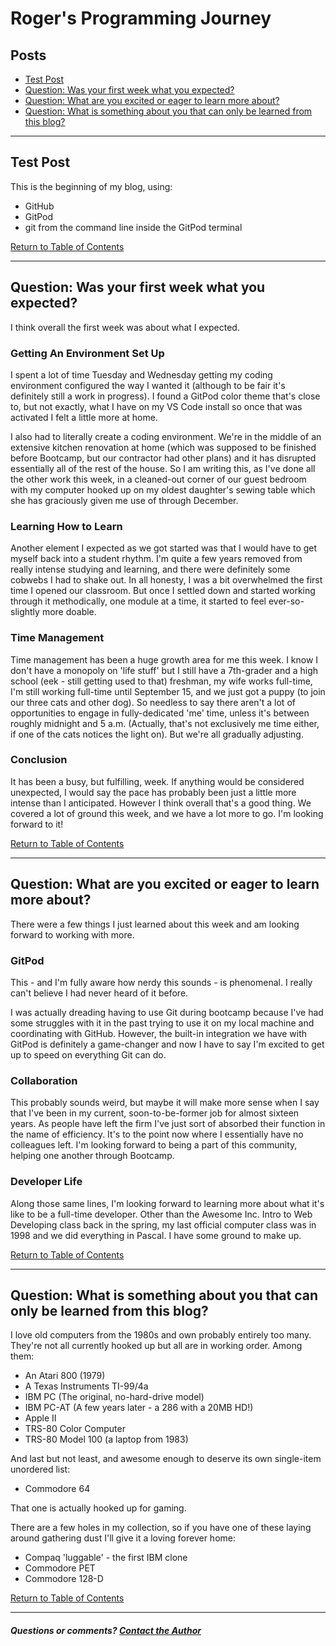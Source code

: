 # Roger's Programming Journey

## Posts

- [Test Post](#test-post)
- [Question: Was your first week what you expected?](#question-was-your-first-week-what-you-expected)
- [Question: What are you excited or eager to learn more about?](#question-what-are-you-excited-or-eager-to-learn-more-about)
- [Question: What is something about you that can only be learned from this blog?](#question-what-is-something-about-you-that-can-only-be-learned-from-this-blog)
---
## Test Post

This is the beginning of my blog, using:

- GitHub
- GitPod
- git from the command line inside the GitPod terminal

[Return to Table of Contents](#posts)

---
## Question: Was your first week what you expected?

I think overall the first week was about what I expected.

### Getting An Environment Set Up

I spent a lot of time Tuesday and Wednesday getting my coding environment configured the way I wanted it (although to be fair it's definitely still a work in progress). I found a GitPod color theme that's close to, but not exactly, what I have on my VS Code install so once that was activated I felt a little more at home.

I also had to literally create a coding environment. We're in the middle of an extensive kitchen renovation at home (which was supposed to be finished before Bootcamp, but our contractor had other plans) and it has disrupted essentially all of the rest of the house. So I am writing this, as I've done all the other work this week, in a cleaned-out corner of our guest bedroom with my computer hooked up on my oldest daughter's sewing table which she has graciously given me use of through December.

### Learning How to Learn

Another element I expected as we got started was that I would have to get myself back into a student rhythm. I'm quite a few years removed from really intense studying and learning, and there were definitely some cobwebs I had to shake out. In all honesty, I was a bit overwhelmed the first time I opened our classroom. But once I settled down and started working through it methodically, one module at a time, it started to feel ever-so-slightly more doable.

### Time Management

Time management has been a huge growth area for me this week. I know I don't have a monopoly on 'life stuff' but I still have a 7th-grader and a high school (eek - still getting used to that) freshman, my wife works full-time, I'm still working full-time until September 15, and we just got a puppy (to join our three cats and other dog). So needless to say there aren't a lot of opportunities to engage in fully-dedicated 'me' time, unless it's between roughly midnight and 5 a.m. (Actually, that's not exclusively me time either, if one of the cats notices the light on). But we're all gradually adjusting.

### Conclusion

It has been a busy, but fulfilling, week. If anything would be considered unexpected, I would say the pace has probably been just a little more intense than I anticipated. However I think overall that's a good thing. We covered a lot of ground this week, and we have a lot more to go. I'm looking forward to it!

[Return to Table of Contents](#posts)

---

## Question: What are you excited or eager to learn more about?

There were a few things I just learned about this week and am looking forward to working with more.

### GitPod

This - and I'm fully aware how nerdy this sounds - is phenomenal. I really can't believe I had never heard of it before. 

I was actually dreading having to use Git during bootcamp because I've had some struggles with it in the past trying to use it on my local machine and coordinating with GitHub. However, the built-in integration we have with GitPod is definitely a game-changer and now I have to say I'm excited to get up to speed on everything Git can do.

### Collaboration

This probably sounds weird, but maybe it will make more sense when I say that I've been in my current, soon-to-be-former job for almost sixteen years. As people have left the firm I've just sort of absorbed their function in the name of efficiency. It's to the point now where I essentially have no colleagues left. I'm looking forward to being a part of this community, helping one another through Bootcamp.

### Developer Life

Along those same lines, I'm looking forward to learning more about what it's like to be a full-time developer. Other than the Awesome Inc. Intro to Web Developing class back in the spring, my last official computer class was in 1998 and we did everything in Pascal. I have some ground to make up.

[Return to Table of Contents](#posts)

---

## Question: What is something about you that can only be learned from this blog?

I love old computers from the 1980s and own probably entirely too many. They're not all currently hooked up but all are in working order. Among them:

- An Atari 800 (1979)
- A Texas Instruments TI-99/4a 
- IBM PC (The original, no-hard-drive model)
- IBM PC-AT (A few years later - a 286 with a 20MB HD!)
- Apple II
- TRS-80 Color Computer
- TRS-80 Model 100 (a laptop from 1983)

And last but not least, and awesome enough to deserve its own single-item unordered list:

- Commodore 64

That one is actually hooked up for gaming. 

There are a few holes in my collection, so if you have one of these laying around gathering dust I'll give it a loving forever home:

- Compaq 'luggable' - the first IBM clone
- Commodore PET
- Commodore 128-D

[Return to Table of Contents](#posts)

---
##### Questions or comments? [Contact the Author]("mailto:rogermullins.mba@gmail.com")
